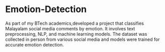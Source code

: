 # Emotion-Detection
As part of my BTech academics,developed a project that classifies Malayalam social media comments by emotion. It involves text preprocessing, NLP, and machine learning models. The dataset was collected in person from various social media and models were trained for accurate emotion detection.
